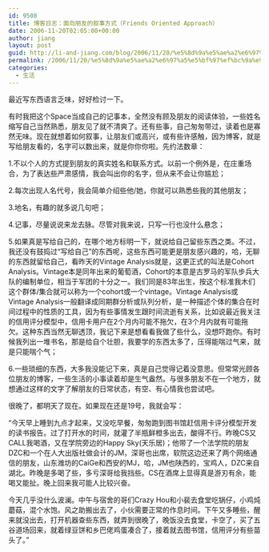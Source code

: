 ```yaml
---
id: 9508
title: 博客日志：面向朋友的叙事方式（Friends Oriented Approach）
date: 2006-11-20T02:05:00+00:00
author: jiang
layout: post
guid: http://li-and-jiang.com/blog/2006/11/20/%e5%8d%9a%e5%ae%a2%e6%97%a5%e5%bf%97%ef%bc%9a%e9%9d%a2%e5%90%91%e6%9c%8b%e5%8f%8b%e7%9a%84%e5%8f%99%e4%ba%8b%e6%96%b9%e5%bc%8f%ef%bc%88friends-oriented-approach%ef%bc%89/
permalink: /2006/11/20/%e5%8d%9a%e5%ae%a2%e6%97%a5%e5%bf%97%ef%bc%9a%e9%9d%a2%e5%90%91%e6%9c%8b%e5%8f%8b%e7%9a%84%e5%8f%99%e4%ba%8b%e6%96%b9%e5%bc%8f%ef%bc%88friends-oriented-approach%ef%bc%89/
categories:
  - 生活
---
```

最近写东西语言乏味，好好检讨一下。 

有时我把这个Space当成自己的记事本，全然没有顾及朋友的阅读体验，一些姓名缩写自己当然熟悉，朋友见了就不清爽了。还有些事，自己匆匆带过，读着也是寡然无味。现在就想着如何叙事，让朋友们或高兴，或有些许感触，因为博客，就是写给朋友看的，名字可以数出来，就是你你你啦。先约法数章： 

1.不以个人的方式提到朋友的真实姓名和联系方式。以前一个例外是，在庄重场合，为了表达些严肃感情，我会叫出你的名字，但从来不会让你尴尬； 

2.每次出现人名代号，我会简单介绍些他/她，你就可以熟悉些我的其他朋友； 

3.地名，有趣的就多说几句吧； 

4.记事，尽量说说来龙去脉。尽管对我来说，只写一行也没什么悬念； 

5.如果真是写给自己的，在哪个地方标明一下，就说给自己留些东西之类。不过，我还没有鼓捣过“写给自己”的东西呢，这些东西可能更是朋友感兴趣的，哈，无聊的东西就留给自己，看昨天的Vintage Analysis就是，这更正式的叫法是Cohort Analysis。Vintage本是同年出来的葡萄酒，Cohort的本意是古罗马的军队步兵大队的编制单位，相当于军团的十分之一。我们同是83年出生，按这个标准我木们这个群体/集合就可以称为一个cohort或一个vintage。Vintage Analysis或Vintage Analysis一般翻译成同期群分析或队列分析，是一种描述个体的集合在时间过程中的性质的工具，因为有些事情发生跟时间流逝有关系，比如说最近我关注的信用评分模型中，信用卡用户在2个月内可能不拖欠，在3个月内就有可能拖欠。这种东西当然无聊透顶，我记下来是想看看我做了些什么，没想吓跑你。有时候我列出一堆书名，那是给自个壮胆，我要学的东西太多了，压得能喘过气来，就是只能喘个气； 

6.一些琐细的东西，大多我没能记下来，真是自己觉得记着没意思。但常常光顾各位朋友的博客，一些生活的小事读着却是生气盎然。与很多朋友不在一个地方，就想通过这样的文字了解朋友的日常状态，有空、有心情我也尝试吧。 

很晚了，都明天了现在。如果现在还是19号，我就会写： 

“今天早上睡到九点才起来，又没吃早餐，匆匆跑到图书馆赶信用卡评分模型开发的读书报告。过了打开水的时间，就灌了半瓶鲜橙多出去，酸得不行。昨晚CS又CALL我喝酒，又在学院旁边的Happy Sky(天乐居)；他带了一个法学院的朋友DZC和一个在人大出版社做会计的JM，深哥也出席，软院这边还来了两个网络通信的朋友，山东潍坊的CaiGe和西安的MJ，哈，JM也陕西的，宝鸡人，DZC来自湖北。昨晚是多喝了些，多亏深哥给我挡些。CS在酒席上显得真是游刃有余，能喝又能扯。晚上回来我可能人比较兴奋。 

今天几乎没什么波澜。中午与宿舍的哥们Crazy Hou和小裴去食堂吃锅仔，小鸡炖蘑菇，混个水饱。风之助搬出去了，小伙需要正常的作息时间。下午又多睡些，醒来就没出去，打开机器查些东西，就弄到很晚了，晚饭没去食堂，卡空了，买了五谷道场回来，就着绿豆饼和乡巴佬鸡蛋凑合了，接着就去图书馆，信用评分有些苗头了。”